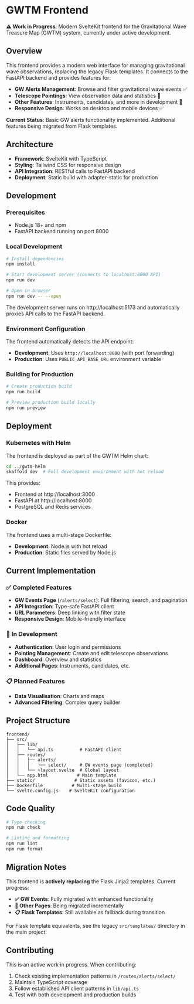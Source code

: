 # GWTM Frontend

**⚠️ Work in Progress**: Modern SvelteKit frontend for the Gravitational Wave Treasure Map (GWTM) system, currently under active development.

## Overview

This frontend provides a modern web interface for managing gravitational wave observations, replacing the legacy Flask templates. It connects to the FastAPI backend and provides features for:

- **GW Alerts Management**: Browse and filter gravitational wave events ✅
- **Telescope Pointings**: View observation data and statistics 🚧
- **Other Features**: Instruments, candidates, and more in development 🚧
- **Responsive Design**: Works on desktop and mobile devices ✅

**Current Status**: Basic GW alerts functionality implemented. Additional features being migrated from Flask templates.

## Architecture

- **Framework**: SvelteKit with TypeScript
- **Styling**: Tailwind CSS for responsive design
- **API Integration**: RESTful calls to FastAPI backend
- **Deployment**: Static build with adapter-static for production

## Development

### Prerequisites
- Node.js 18+ and npm
- FastAPI backend running on port 8000

### Local Development

```bash
# Install dependencies
npm install

# Start development server (connects to localhost:8000 API)
npm run dev

# Open in browser
npm run dev -- --open
```

The development server runs on http://localhost:5173 and automatically proxies API calls to the FastAPI backend.

### Environment Configuration

The frontend automatically detects the API endpoint:
- **Development**: Uses `http://localhost:8000` (with port forwarding)
- **Production**: Uses `PUBLIC_API_BASE_URL` environment variable

### Building for Production

```bash
# Create production build
npm run build

# Preview production build locally
npm run preview
```

## Deployment

### Kubernetes with Helm

The frontend is deployed as part of the GWTM Helm chart:

```bash
cd ../gwtm-helm
skaffold dev  # Full development environment with hot reload
```

This provides:
- Frontend at http://localhost:3000
- FastAPI at http://localhost:8000  
- PostgreSQL and Redis services

### Docker

The frontend uses a multi-stage Dockerfile:
- **Development**: Node.js with hot reload
- **Production**: Static files served by Node.js

## Current Implementation

### ✅ Completed Features
- **GW Events Page** (`/alerts/select`): Full filtering, search, and pagination
- **API Integration**: Type-safe FastAPI client
- **URL Parameters**: Deep linking with filter state
- **Responsive Design**: Mobile-friendly interface

### 🚧 In Development
- **Authentication**: User login and permissions
- **Pointing Management**: Create and edit telescope observations
- **Dashboard**: Overview and statistics
- **Additional Pages**: Instruments, candidates, etc.

### 📋 Planned Features
- **Data Visualisation**: Charts and maps
- **Advanced Filtering**: Complex query builder

## Project Structure

```
frontend/
├── src/
│   ├── lib/
│   │   └── api.ts          # FastAPI client
│   ├── routes/
│   │   ├── alerts/
│   │   │   └── select/     # GW events page (completed)
│   │   └── +layout.svelte  # Global layout
│   └── app.html           # Main template
├── static/               # Static assets (favicon, etc.)
├── Dockerfile           # Multi-stage build
└── svelte.config.js    # SvelteKit configuration
```

## Code Quality

```bash
# Type checking
npm run check

# Linting and formatting  
npm run lint
npm run format
```

## Migration Notes

This frontend is **actively replacing** the Flask Jinja2 templates. Current progress:

- **✅ GW Events**: Fully migrated with enhanced functionality
- **🚧 Other Pages**: Being migrated incrementally
- **📋 Flask Templates**: Still available as fallback during transition

For Flask template equivalents, see the legacy `src/templates/` directory in the main project.

## Contributing

This is an active work in progress. When contributing:
1. Check existing implementation patterns in `/routes/alerts/select/`
2. Maintain TypeScript coverage
3. Follow established API client patterns in `lib/api.ts`
4. Test with both development and production builds

